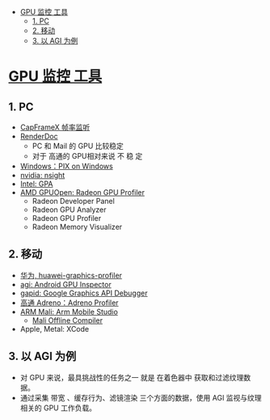- [GPU 监控 工具](#gpu-监控-工具)
  - [1. PC](#1-pc)
  - [2. 移动](#2-移动)
  - [3. 以 AGI 为例](#3-以-agi-为例)

# [GPU 监控 工具](https://github.com/bombomby/optick-rs)

## 1. PC

+ [CapFrameX 帧率监听](https://www.capframex.com/features)
+ [RenderDoc](https://renderdoc.org/)
	- PC 和 Mail 的 GPU 比较稳定
	- 对于 高通的 GPU相对来说 不 稳 定
+ [Windows：PIX on Windows](https://devblogs.microsoft.com/pix/download/)
+ [nvidia: nsight](https://developer.nvidia.com/nsight-visual-studio-edition-2022_2)
+ [Intel: GPA](https://www.intel.com/content/www/us/en/developer/tools/graphics-performance-analyzers/overview.html)
+ [AMD GPUOpen: Radeon GPU Profiler](https://gpuopen.com/rgp/)
	- Radeon Developer Panel
	- Radeon GPU Analyzer
	- Radeon GPU Profiler
	- Radeon Memory Visualizer

## 2. 移动

+ [华为, huawei-graphics-profiler](https://developer.huawei.com/consumer/cn/huawei-graphics-profiler)
+ [agi: Android GPU Inspector](https://gpuinspector.dev/)
+ [gapid: Google Graphics API Debugger](https://github.com/google/gapid)
+ [高通 Adreno：Adreno Profiler](https://developer.qualcomm.com/software/snapdragon-profiler)
+ [ARM Mali: Arm Mobile Studio](https://developer.arm.com/Tools%20and%20Software/Arm%20Mobile%20Studio)
	- [Mali Offline Compiler](https://developer.arm.com/Tools%20and%20Software/Mali%20Offline%20Compiler)
+ Apple, Metal: XCode

## 3. 以 AGI 为例

+ 对 GPU 来说，最具挑战性的任务之一 就是 在着色器中 获取和过滤纹理数据。
+ 通过采集 带宽 、缓存行为、滤镜渲染 三个方面的数据，使用 AGI 监视与纹理相关的 GPU 工作负载。